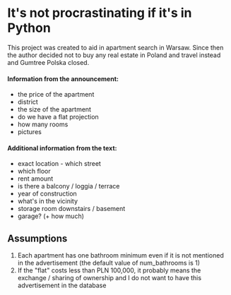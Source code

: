 # It's not procrastinating if it's in Python

This project was created to aid in apartment search in Warsaw. Since then the author decided not to buy any real estate in Poland and travel instead and Gumtree Polska closed. 

#### Information from the announcement:
- the price of the apartment
- district
- the size of the apartment
- do we have a flat projection
- how many rooms
-  pictures

#### Additional information from the text:
- exact location - which street
- which floor
- rent amount
- is there a balcony / loggia / terrace
- year of construction
- what's in the vicinity
- storage room downstairs / basement
- garage? (+ how much)

## Assumptions
1. Each apartment has one bathroom minimum even if it is not mentioned in the advertisement (the default value of num_bathrooms is 1)
2. If the "flat" costs less than PLN 100,000, it probably means the exchange / sharing of ownership and I do not want to have this advertisement in the database
